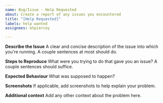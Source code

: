 ```yaml
---
name: Bug/Issue - Help Requested
about: Create a report of any issues you encountered
title: "[Help Requested]"
labels: help wanted
assignees: mtpiercey

---
```


**Describe the Issue**
A clear and concise description of the issue into which you're running. A couple sentences at most should do.

**Steps to Reproduce**
What were you trying to do that gave you an issue? A couple sentences should suffice.

**Expected Behaviour**
What was supposed to happen?

**Screenshots**
If applicable, add screenshots to help explain your problem.

**Additional context**
Add any other context about the problem here.
